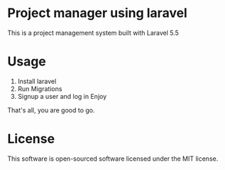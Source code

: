 # Project manager using laravel
This is a project management system built with Laravel 5.5
# Usage
1. Install laravel
2. Run Migrations
3. Signup a user and log in Enjoy

That's all, you are good to go.
# License
This software is open-sourced software licensed under the MIT license.
